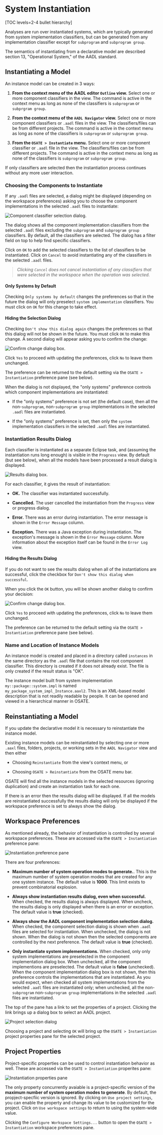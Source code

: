 <!--
Copyright (c) 2004-2021 Carnegie Mellon University and others. (see Contributors file). 
All Rights Reserved.

NO WARRANTY. ALL MATERIAL IS FURNISHED ON AN "AS-IS" BASIS. CARNEGIE MELLON UNIVERSITY MAKES NO WARRANTIES OF ANY
KIND, EITHER EXPRESSED OR IMPLIED, AS TO ANY MATTER INCLUDING, BUT NOT LIMITED TO, WARRANTY OF FITNESS FOR PURPOSE
OR MERCHANTABILITY, EXCLUSIVITY, OR RESULTS OBTAINED FROM USE OF THE MATERIAL. CARNEGIE MELLON UNIVERSITY DOES NOT
MAKE ANY WARRANTY OF ANY KIND WITH RESPECT TO FREEDOM FROM PATENT, TRADEMARK, OR COPYRIGHT INFRINGEMENT.

This program and the accompanying materials are made available under the terms of the Eclipse Public License 2.0
which is available at https://www.eclipse.org/legal/epl-2.0/
SPDX-License-Identifier: EPL-2.0

Created, in part, with funding and support from the United States Government. (see Acknowledgments file).

This program includes and/or can make use of certain third party source code, object code, documentation and other
files ("Third Party Software"). The Third Party Software that is used by this program is dependent upon your system
configuration. By using this program, You agree to comply with any and all relevant Third Party Software terms and
conditions contained in any such Third Party Software or separate license file distributed with such Third Party
Software. The parties who own the Third Party Software ("Third Party Licensors") are intended third party benefici-
aries to this license with respect to the terms applicable to their Third Party Software. Third Party Software li-
censes only apply to the Third Party Software and not any other portion of this program or this program as a whole.
-->
# System Instantiation

[TOC levels=2-4 bullet hierarchy]

Analyses are run over instantiated systems, which are typically generated from system implementation classifiers, but can be generated from any implementation classifier except for `subprogram` and `subprogram group`.

The semantics of instantiating from a declarative model are described section 13, "Operational System," of the AADL standard.

## Instantiating a Model

An instance model can be created in 3 ways:

1. **From the context menu of the AADL editor `Outline` view.**  Select one or more component classifiers in the view.  The command is active in the context menu as long as none of the classifiers is `subprogram` or `subprgram group`.
  
2. **From the context menu of the `AADL Navigator` view.**  Select one or more component classifiers or `.aadl` files in the view.  The classifiers/files can be from different projects.  The command is active in the context menu as long as none of the classifiers is `subprogram` or `subprogram group`.  

3. **From the `OSATE > Instantiate` menu.**  Select one or more component classifier or `.aadl` file in the view.  The classifiers/files can be from different projects.  The command is active in the context menu as long as none of the classifiers is `subprogram` or `subprogram group`.  

If only classifiers are selected then the instantiation process continues without any more user interaction.  

### Choosing the Components to Instantiate

If any `.aadl` files are selected, a dialog might be displayed (depending on the workspace preferences) asking you to choose the component implementations in the selected `.aadl` files to instantiate:

  ![Component classifier selection dialog.](images/SelectComponentImplementations.png)

The dialog shows all the component implementation classifiers from the selected `.aadl` files excluding the `subprogram` and `subprogram group` classifiers.  By default, all the classifiers are selected.  The dialog has a filter field on top to help find specific classifiers.

Click on `OK` to add the selected classifiers to the list of classifiers to be instantiated.  Click on `Cancel` to avoid instantiating any of the classifiers in the selected `.aadl` files.  

> _Clicking `Cancel` does not cancel instantiation of any classifiers that were selected in the workspace when the operation was selected._ 

#### Only Systems by Default

Checking `Only systems by default` changes the preferences so that in the future the dialog will only preselect `system implementation` classifiers.  You must click on `OK` for this change to take effect.

#### Hiding the Selection Dialog

Checking `Don't show this dialog again` changes the preferences so that this dialog will not be shown in the future.  You must click `OK` to make this change.  A second dialog will appear asking you to confirm the change:

  ![Confirm change dialog box.](images/ConfirmChange2.png)

Click `Yes` to proceed with updating the preferences, click `No` to leave them unchanged.

The preference can be returned to the default setting via the `OSATE > Instantiation` preference pane (see below).

When the dialog is not displayed, the "only systems" preference controls which component implementations are instantiated:

* If the "only systems" preference is not set (the default case), then all the non-`subprogram`, non-`subprogram group` implementations in the selected `.aadl` files are instantiated.

* If the "only systems" preference is set, then only the `system` implementation classifiers in the selected `.aadl` files are instantiated.

### Instantiation Results Dialog

Each classifier is instantiated as a separate Eclipse task, and (assuming the instantiation runs long enough) is visible in the `Progress` view.  By default (but see below), when all the models have been processed a result dialog is displayed.  

  ![Results dialog box.](images/InstantiationResults2.png)

For each classifier, it gives the result of instantiation:

* **OK.** The classifier was instantiated successfully.

* **Cancelled.** The user cancelled the instantiation from the `Progress` view or progress dialog.  

* **Error.** There was an error during instantiation.  The error message is shown in the `Error Message` column.

* **Exception.** There was a Java exception during instantiation.  The exception's message is shown in the `Error Message` column.  More information about the exception itself can be found in the `Error Log` view.

#### Hiding the Results Dialog

If you do not want to see the results dialog when all of the instantiations are successful, click the checkbox for `Don't show this dialog when successful`.  

When you click the `OK` button, you will be shown another dialog to confirm your decision:

  ![Confirm change dialog box.](images/ConfirmChange.png)

Click `Yes` to proceed with updating the preferences, click `No` to leave them unchanged.

The preference can be returned to the default setting via the `OSATE > Instantiation` preference pane (see below).

### Name and Location of Instance Models

An instance model is created and placed in a directory called `instances` in the same directory as the `.aadl` file that contains the root component classifier.  This directory is created if it does not already exist.  The file is only created if the result status is "OK".

The instance model built from system implementation `my::package::system.impl` is named `my_package_system_impl_Instance.aaxl2`.  This is an XML-based model description that is not readily readable by people.  It can be opened and viewed in a hierarchical manner in OSATE. 

## Reinstantiating a Model

If you update the declarative model it is necessary to reinstantiate the instance model.

Existing instance models can be reinstantiated by selecting one or more `.aaxl` files, folders, projects, or working sets in the `AADL Navigator` view and then either

* Choosing `Reinstantiate` from the view's context menu, or

* Choosing `OSATE > Reinstantiate` from the OSATE menu bar.

OSATE will find all the instance models in the selected resources (ignoring duplication) and create an instantiation task for each one.  

If there is an error then the results dialog will be displayed.  If all the models are reinstantiated successfully the results dialog will only be displayed if the workspace preference is set to always show the dialog.

## Workspace Preferences

As mentioned already, the behavior of instantiation is controlled by several workspace preferences.  These are accessed via the `OSATE > Instantiation` preference pane:

  ![Instantiation preference pane](images/InstantiationPreferences.png)

There are four preferences:

* **Maximum number of system operation modes to generate.**. This is the maximum number of system operation modes that are created for any one system instance.  The default value is **1000**.  This limit exists to prevent combinatorial explosion.

* **Always show instantiation results dialog, even when successful.**  When checked, the results dialog is always displayed.  When uncheck, the results dialog is only displayed when there is an error or exception.  The default value is **true** (checked).

* **Always show the AADL component implementation selection dialog.** When checked, the component selection dialog is shown when `.aadl` files are selected for instantiation.  When unchecked, the dialog is not shown.  When the dialog is not shown then the selected components are controlled by the next preference.  The default value is **true** (checked).

* **Only instantiate system implementations.** When checked, only only system implementations are preselected in the component implementation dialog box.  When unchecked, all the component implementions are preselected.  The default value is **false** (unchecked).  When the component implementation dialog box is not shown, then this preference controls the implementations that are instantiated.  As you would expect, when checked all system implementations from the selected `.aadl` files are instantiated only; when unchecked, all the non-`subprogram` non-`subprogram group` implementations in the selected `.aadl` files are instantiated.

The top of the pane has a link to set the properties of a project.  Clicking the link brings up a dialog box to select an AADL project.

  ![Project selection dialog](images/SelectAADLProject.png)

Choosing a project and selecting `OK` will bring up the `OSATE > Instantiation` project properties pane for the selected project.

## Project Properties

Project-specific properties can be used to control instantiation behavior as well.  These are accessed via the `OSATE > Instantiation` properites pane:

  ![Instantiation properties pane](images/InstantiationProperties.png)

The only property concurrently avaiable is a project-specific version of the **maximum number of system operation modes to generate**.  By default, the propject-specfiic version is ignored.  By clicking on `Use project settings`, you can enable the property and change its value to be customized for the project.  Click on `Use workspace settings` to return to using the system-wide value.

Clicking the `Configure Workspace Settings...` button to open the `OSATE > Instantiation` workspace preferences pane.
